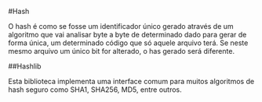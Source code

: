 #Hash

O hash é como se fosse um identificador único gerado através de um algoritmo
que vai analisar byte a byte de determinado dado para gerar de forma única, um 
determinado código que só aquele arquivo terá. Se neste mesmo arquivo um único
bit for alterado, o has gerado será diferente.

##Hashlib

Esta biblioteca implementa uma interface comum para muitos algoritmos de hash
seguro como SHA1, SHA256, MD5, entre outros.
